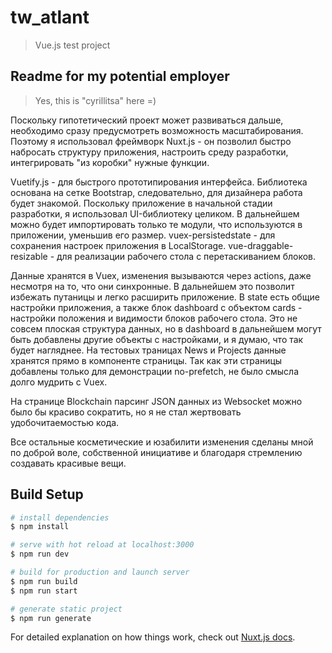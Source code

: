 # tw_atlant

> Vue.js test project

## Readme for my potential employer

> Yes, this is "cyrillitsa" here =)

Поскольку гипотетический проект может развиваться дальше, необходимо сразу предусмотреть возможность масштабирования. Поэтому я использовал фреймворк Nuxt.js - он позволил быстро набросать структуру приложения, настроить среду разработки, интегрировать "из коробки" нужные функции.

Vuetify.js - для быстрого прототипирования интерфейса. Библиотека основана на сетке Bootstrap, следовательно, для дизайнера работа будет знакомой. Поскольку приложение в начальной стадии разработки, я использовал UI-библиотеку целиком. В дальнейшем можно будет импортировать только те модули, что используются в приложении, уменьшив его размер.
vuex-persistedstate - для сохранения настроек приложения в LocalStorage. 
vue-draggable-resizable - для реализации рабочего стола с перетаскиванием блоков.  

Данные хранятся в Vuex, изменения вызываются через actions, даже несмотря на то, что они синхронные. В дальнейшем это позволит избежать путаницы и легко расширить приложение.
В state есть общие настройки приложения, а также блок dashboard c объектом cards - настройки положения и видимости блоков рабочего стола. Это не совсем плоская структура данных, но в dashboard в дальнейшем могут быть добавлены другие объекты с настройками, и я думаю, что так будет нагляднее.
На тестовых траницах News и Projects данные хранятся прямо в компоненте страницы. Так как эти страницы добавлены только для демонстрации no-prefetch, не было смысла долго мудрить с Vuex.

На странице Blockchain парсинг JSON данных из Websocket можно было бы красиво сократить, но я не стал жертвовать удобочитаемостью кода. 

Все остальные косметические и юзабилити изменения сделаны мной по доброй воле, собственной инициативе и благодаря стремлению создавать красивые вещи.

## Build Setup

```bash
# install dependencies
$ npm install

# serve with hot reload at localhost:3000
$ npm run dev

# build for production and launch server
$ npm run build
$ npm run start

# generate static project
$ npm run generate
```

For detailed explanation on how things work, check out [Nuxt.js docs](https://nuxtjs.org).
